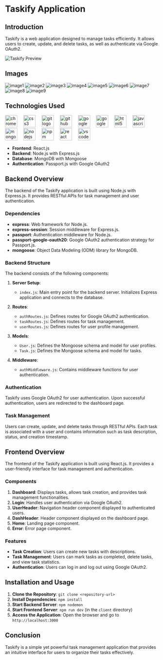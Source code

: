 # Taskify Application

## Introduction
Taskify is a web application designed to manage tasks efficiently. It allows users to create, update, and delete tasks, as well as authenticate via Google OAuth2.

![Taskify Preview](/client/public/images/image.png)

## Images
![image1](/client/public/images/image1.png)
![image2](/client/public/images/image2.png)
![image3](/client/public/images/image3.png)
![image4](/client/public/images/image4.png)
![image5](/client/public/images/image5.png)
![image6](/client/public/images/image6.png)
![image7](/client/public/images/image7.png)
![image8](/client/public/images/image8.png)
![image9](/client/public/images/image9.png)


## Technologies Used
<div align="left">
  <img src="https://cdn.jsdelivr.net/gh/devicons/devicon/icons/chrome/chrome-original.svg" height="40" alt="chrome logo"  />
  <img width="12" />
  <img src="https://cdn.jsdelivr.net/gh/devicons/devicon/icons/css3/css3-original.svg" height="40" alt="css3 logo"  />
  <img width="12" />
  <img src="https://cdn.jsdelivr.net/gh/devicons/devicon/icons/git/git-original.svg" height="40" alt="git logo"  />
  <img width="12" />
  <img src="https://cdn.jsdelivr.net/gh/devicons/devicon/icons/github/github-original.svg" height="40" alt="github logo"  />
  <img width="12" />
  <img src="https://cdn.jsdelivr.net/gh/devicons/devicon/icons/google/google-original.svg" height="40" alt="google logo"  />
  <img width="12" />
  <img src="https://cdn.jsdelivr.net/gh/devicons/devicon/icons/googlecloud/googlecloud-original.svg" height="40" alt="googlecloud logo"  />
  <img width="12" />
  <img src="https://cdn.jsdelivr.net/gh/devicons/devicon/icons/html5/html5-original.svg" height="40" alt="html5 logo"  />
  <img width="12" />
  <img src="https://cdn.jsdelivr.net/gh/devicons/devicon/icons/javascript/javascript-original.svg" height="40" alt="javascript logo"  />
  <img width="12" />
  <img src="https://cdn.jsdelivr.net/gh/devicons/devicon/icons/mongodb/mongodb-original.svg" height="40" alt="mongodb logo"  />
  <img width="12" />
  <img src="https://cdn.jsdelivr.net/gh/devicons/devicon/icons/nodejs/nodejs-original.svg" height="40" alt="nodejs logo"  />
  <img width="12" />
  <img src="https://cdn.jsdelivr.net/gh/devicons/devicon/icons/npm/npm-original-wordmark.svg" height="40" alt="npm logo"  />
  <img width="12" />
  <img src="https://cdn.jsdelivr.net/gh/devicons/devicon/icons/react/react-original.svg" height="40" alt="react logo"  />
  <img width="12" />
  <img src="https://cdn.jsdelivr.net/gh/devicons/devicon/icons/vscode/vscode-original.svg" height="40" alt="vscode logo"  />
</div>


- **Frontend**: React.js
- **Backend**: Node.js with Express.js
- **Database**: MongoDB with Mongoose
- **Authentication**: Passport.js with Google OAuth2

## Backend Overview
The backend of the Taskify application is built using Node.js with Express.js. It provides RESTful APIs for task management and user authentication.

### Dependencies
- **express**: Web framework for Node.js.
- **express-session**: Session middleware for Express.js.
- **passport**: Authentication middleware for Node.js.
- **passport-google-oauth20**: Google OAuth2 authentication strategy for Passport.js.
- **mongoose**: Object Data Modeling (ODM) library for MongoDB.

### Backend Structure
The backend consists of the following components:
1. **Server Setup**: 
   - `index.js`: Main entry point for the backend server. Initializes Express application and connects to the database.

2. **Routes**:
   - `authRoutes.js`: Defines routes for Google OAuth2 authentication.
   - `taskRoutes.js`: Defines routes for task management.
   - `userRoutes.js`: Defines routes for user profile management.

3. **Models**:
   - `User.js`: Defines the Mongoose schema and model for user profiles.
   - `Task.js`: Defines the Mongoose schema and model for tasks.

4. **Middleware**:
   - `authMiddleware.js`: Contains middleware functions for user authentication.

### Authentication
Taskify uses Google OAuth2 for user authentication. Upon successful authentication, users are redirected to the dashboard page.

### Task Management
Users can create, update, and delete tasks through RESTful APIs. Each task is associated with a user and contains information such as task description, status, and creation timestamp.

## Frontend Overview
The frontend of the Taskify application is built using React.js. It provides a user-friendly interface for task management and authentication.

### Components
1. **Dashboard**: Displays tasks, allows task creation, and provides task management functionalities.
2. **Login**: Handles user authentication via Google OAuth2.
3. **UserHeader**: Navigation header component displayed to authenticated users.
4. **DashHeader**: Header component displayed on the dashboard page.
5. **Home**: Landing page component.
6. **Error**: Error page component.

### Features
- **Task Creation**: Users can create new tasks with descriptions.
- **Task Management**: Users can mark tasks as completed, delete tasks, and view task statistics.
- **Authentication**: Users can log in and log out using Google OAuth2.

## Installation and Usage
1. **Clone the Repository**: `git clone <repository-url>`
2. **Install Dependencies**: `npm install`
3. **Start Backend Server**: `npm nodemon`
4. **Start Frontend Server**: `npm run dev` (in the `client` directory)
5. **Access the Application**: Open the browser and go to `http://localhost:3000`

## Conclusion
Taskify is a simple yet powerful task management application that provides an intuitive interface for users to organize their tasks effectively.
